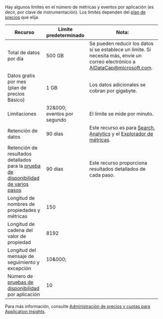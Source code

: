 Hay algunos límites en el número de métricas y eventos por aplicación (es decir, por clave de instrumentación). Los límites dependen del [plan de precios](https://azure.microsoft.com/pricing/details/application-insights/) que elija.

| **Recurso** | **Límite predeterminado** | **Nota:**
| --- | --- | --- |
| Total de datos por día | 500 GB | Se pueden reducir los datos si se establece un límite. Si necesita más, envíe un correo electrónico a AIDataCap@microsoft.com.
| Datos gratis por mes<br/> (plan de precios Básico) | 1 GB | Los datos adicionales se cobran por gigabyte.
| Limitaciones | 32&000; eventos por segundo | El límite se mide por minuto.
| Retención de datos | 90 días | Este recurso es para [Search](../articles/application-insights/app-insights-diagnostic-search.md), [Analytics](../articles/application-insights/app-insights-analytics.md) y el [Explorador de métricas](../articles/application-insights/app-insights-metrics-explorer.md).
| Retención de resultados detallados para la [prueba de disponibilidad de varios pasos](../articles/application-insights/app-insights-monitor-web-app-availability.md#multi-step-web-tests) | 90 días | Este recurso proporciona resultados detallados de cada paso.
| Longitud de nombres de propiedades y métricas | 150 |
| Longitud de cadena del valor de propiedad | 8192 |
| Longitud del mensaje de seguimiento y excepción | 10&000; |
| Número de [pruebas de disponibilidad](../articles/application-insights/app-insights-monitor-web-app-availability.md) por aplicación  | 10 |

Para más información, consulte [Administración de precios y cuotas para Application Insights](../articles/application-insights/app-insights-pricing.md).


<!--HONumber=Feb17_HO2-->


